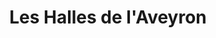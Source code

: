---
title: "Les Halles de l'Aveyron"
url: /herblay-sur-seine/les-halles-de-laveyron/
shop: supermarché
---